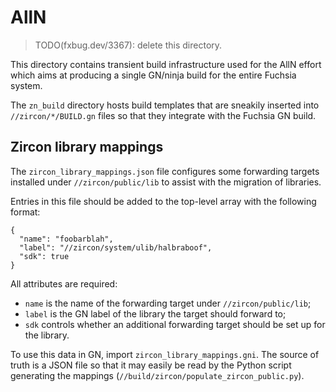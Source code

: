 # AllN

> TODO(fxbug.dev/3367): delete this directory.

This directory contains transient build infrastructure used for the AllN effort
which aims at producing a single GN/ninja build for the entire Fuchsia system.

The `zn_build` directory hosts build templates that are sneakily inserted into
`//zircon/*/BUILD.gn` files so that they integrate with the Fuchsia GN build.

## Zircon library mappings

The `zircon_library_mappings.json` file configures some forwarding targets
installed under `//zircon/public/lib` to assist with the migration of libraries.

Entries in this file should be added to the top-level array with the following
format:
```
{
  "name": "foobarblah",
  "label": "//zircon/system/ulib/halbraboof",
  "sdk": true
}
```

All attributes are required:
- `name` is the name of the forwarding target under `//zircon/public/lib`;
- `label` is the GN label of the library the target should forward to;
- `sdk` controls whether an additional forwarding target should be set up for
  the library.

To use this data in GN, import `zircon_library_mappings.gni`. The source of
truth is a JSON file so that it may easily be read by the Python script
generating the mappings (`//build/zircon/populate_zircon_public.py`).

